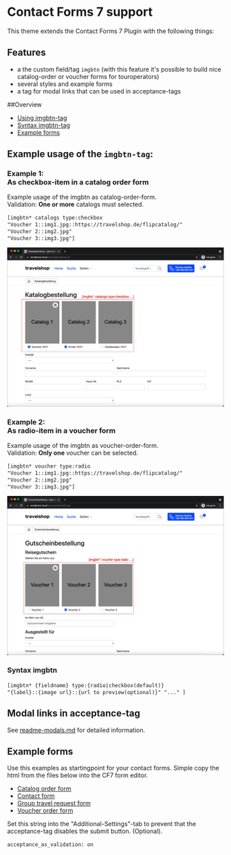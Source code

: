 # Contact Forms 7 support

This theme extends the Contact Forms 7 Plugin with the following things:

## Features
* a the custom field/tag ``imgbtn`` (with this feature it's possible to build nice catalog-order or voucher forms for touroperators)
* several styles and example forms
* a tag for modal links that can be used in acceptance-tags

##Overview
* [Using imgbtn-tag](#example-usage-of-the-imgbtn-tag)
* [Syntax imgbtn-tag](#syntax-imgbtn)
* [Example forms](#example-forms)

## Example usage of the ``imgbtn-tag``:

### Example 1:<br>As checkbox-item in a catalog order form
Example usage of the imgbtn as catalog-order-form.<br>
Validation: **One or more** catalogs must selected. 
```
[imgbtn* catalogs type:checkbox 
"Voucher 1::img1.jpg::https://travelshop.de/flipcatalog/" 
"Voucher 2::img2.jpg" 
"Voucher 3::img3.jpg"]
```
![](assets/cf7-imgbtn-1.jpg)

### Example 2:<br>As radio-item in a voucher form 
Example usage of the imgbtn as voucher-order-form.<br>
Validation: **Only one** voucher can be selected.

```
[imgbtn* voucher type:radio 
"Voucher 1::img1.jpg::https://travelshop.de/flipcatalog/" 
"Voucher 2::img2.jpg" 
"Voucher 3::img3.jpg"]
```
![](assets/cf7-imgbtn-2.jpg)

### Syntax imgbtn
```
[imgbtn* {fieldname} type:{radio|checkbox(default)} 
"{label}::{image url}::{url to preview(optional)}" "..." ]
```

## Modal links in acceptance-tag

See [readme-modals.md](readme-modals.md#using-modals-in-contactform7-forms) for detailed information.

## Example forms

Use this examples as startingpoint for your contact forms. 
Simple copy the html from the files below into the CF7 form editor.

* [Catalog order form](cf7-examples/catalog-order-form.html)
* [Contact form](cf7-examples/contact-form.html)
* [Group travel request form](cf7-examples/grouptravel-form.html)
* [Voucher order form](cf7-examples/voucher-order-form.html)

Set this string into the "Additional-Settings"-tab to prevent that 
the acceptance-tag disables the submit button. (Optional).
```
acceptance_as_validation: on
```
